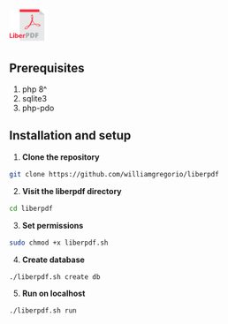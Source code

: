 # <img src="/assets/liberpdf-logo.png" width="70px" />

## Prerequisites
1. php 8^
2. sqlite3
3. php-pdo

## Installation and setup
1. **Clone the repository**
```bash
git clone https://github.com/williamgregorio/liberpdf
```
2. **Visit the liberpdf directory**
```bash
cd liberpdf
```
3. **Set permissions**
```bash
sudo chmod +x liberpdf.sh
```
4. **Create database**
```bash
./liberpdf.sh create db
```
5. **Run on localhost**
```bash
./liberpdf.sh run
```
